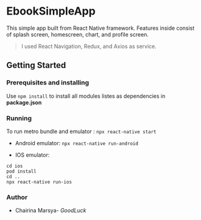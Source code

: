 # EbookSimpleApp

This simple app built from React Native framework. Features inside consist of splash screen, homescreen, chart, and profile screen.
> I used React Navigation, Redux, and Axios as service.

## Getting Started

### Prerequisites and installing
Use `npm install` to install all modules listes as dependencies in **package.json**

### Running
To run metro bundle and emulator :
`npx react-native start`

- Android emulator:
`npx react-native run-android`

- IOS emulator:
```
cd ios
pod install
cd ..
npx react-native run-ios
```

### Author
- Chairina Marsya-
*GoodLuck*
